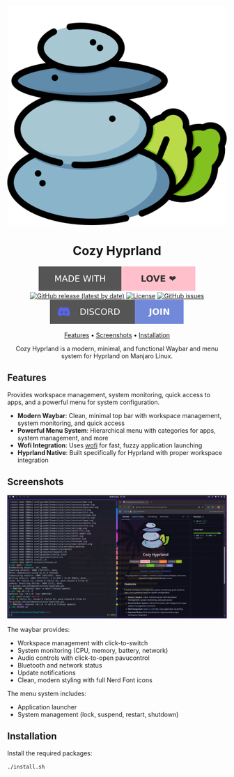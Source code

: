 <div align="center">

![cozy hyprland logo](assets/logo.svg)

# Cozy Hyprland

[![Made with love](assets/badge-made-with-love.svg)](https://github.com/mistweaverco/cozy-hyprland/graphs/contributors)
[![GitHub release (latest by date)](https://img.shields.io/github/v/release/mistweaverco/cozy-hyprland?style=for-the-badge)](https://github.com/mistweaverco/cozy-hyprland/releases/latest)
[![License](https://img.shields.io/github/license/mistweaverco/cozy-hyprland?style=for-the-badge)](./LICENSE)
[![GitHub issues](https://img.shields.io/github/issues/mistweaverco/cozy-hyprland?style=for-the-badge)](https://github.com/mistweaverco/cozy-hyprland/issues)
[![Discord](assets/badge-discord.svg)](https://mistweaverco.com/discord)

[Features](#features) • [Screenshots](#screenshots) • [Installation](#installation)

<p></p>

Cozy Hyprland is a modern, minimal,
and functional Waybar and
menu system for Hyprland on Manjaro Linux.

<p></p>

</div>

## Features

Provides workspace management,
system monitoring,
quick access to apps, and
a powerful menu for system configuration.

- **Modern Waybar**: Clean, minimal top bar with workspace management, system monitoring, and quick access
- **Powerful Menu System**: Hierarchical menu with categories for apps, system management, and more
- **Wofi Integration**: Uses [wofi](https://hg.sr.ht/~scoopta/wofi) for fast, fuzzy application launching
- **Hyprland Native**: Built specifically for Hyprland with proper workspace integration

## Screenshots

![cozy hyprland screenshot](assets/screenshot-hyprland.png)

The waybar provides:

- Workspace management with click-to-switch
- System monitoring (CPU, memory, battery, network)
- Audio controls with click-to-open pavucontrol
- Bluetooth and network status
- Update notifications
- Clean, modern styling with full Nerd Font icons

The menu system includes:

- Application launcher
- System management (lock, suspend, restart, shutdown)

## Installation

Install the required packages:

```bash
./install.sh
```

